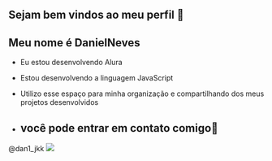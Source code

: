 ## Sejam bem vindos ao meu perfil 💙
## Meu nome é DanielNeves

- Eu estou desenvolvendo Alura
- Estou desenvolvendo a linguagem JavaScript
- Utilizo esse espaço para minha organização e compartilhando dos meus projetos desenvolvidos

- ## você pode entrar em contato comigo📧

 @dan1_jkk
![](https://media1.tenor.com/m/H-Mkm2nMKYkAAAAC/spiderman-fortnite.gif)

